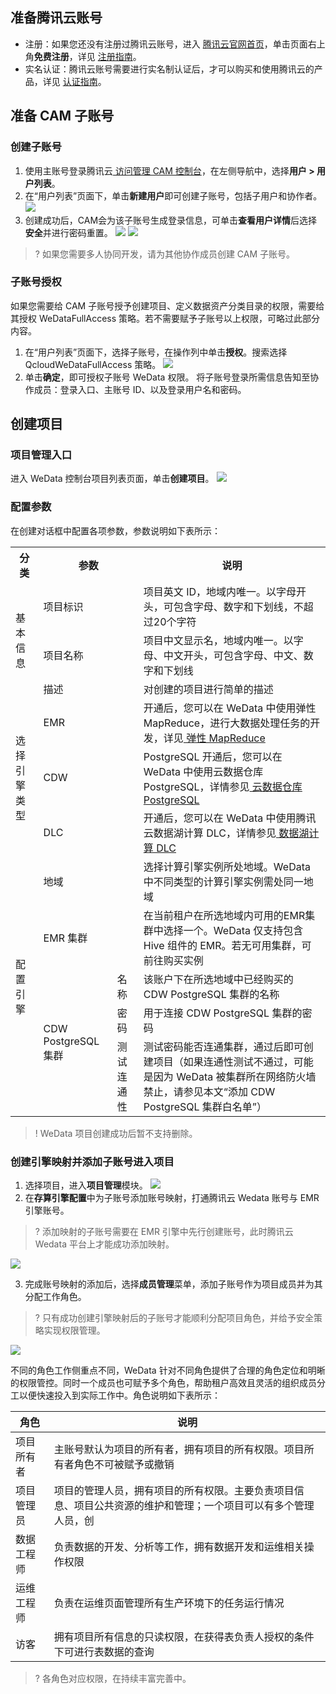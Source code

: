 ## 准备腾讯云账号
- 注册：如果您还没有注册过腾讯云账号，进入 [腾讯云官网首页](https://cloud.tencent.com/)，单击页面右上角**免费注册**，详见 [注册指南](https://cloud.tencent.com/document/product/378/17985)。
- 实名认证：腾讯云账号需要进行实名制认证后，才可以购买和使用腾讯云的产品，详见 [认证指南](https://cloud.tencent.com/document/product/378/3629)。

## 准备 CAM 子账号
### 创建子账号
1. 使用主账号登录腾讯云[ 访问管理 CAM 控制台](https://console.cloud.tencent.com/cam/overview)，在左侧导航中，选择**用户 > 用户列表**。
2. 在“用户列表”页面下，单击**新建用户**即可创建子账号，包括子用户和协作者。
![](https://qcloudimg.tencent-cloud.cn/raw/4d58d88870659e086d6665342509ed2a.png)
3. 创建成功后，CAM会为该子账号生成登录信息，可单击**查看用户详情**后选择**安全**并进行密码重置。
![](https://qcloudimg.tencent-cloud.cn/raw/ca41ebb58925ce6d62e031bc9f9f2c4e.png)
![](https://qcloudimg.tencent-cloud.cn/raw/c17608176b47c0ef5b03254e4c04d215.png)
>? 如果您需要多人协同开发，请为其他协作成员创建 CAM 子账号。
>

### 子账号授权
如果您需要给 CAM 子账号授予创建项目、定义数据资产分类目录的权限，需要给其授权 WeDataFullAccess 策略。若不需要赋予子账号以上权限，可略过此部分内容。
1. 在“用户列表”页面下，选择子账号，在操作列中单击**授权**。搜索选择 QcloudWeDataFullAccess 策略。
![](https://qcloudimg.tencent-cloud.cn/raw/c51d5815946f3ed99762102fc89d5ef1.png)
2. 单击**确定**，即可授权子账号 WeData 权限。
将子账号登录所需信息告知至协作成员：登录入口、主账号 ID、以及登录用户名和密码。

## 创建项目
### 项目管理入口
进入 WeData 控制台项目列表页面，单击**创建项目**。
![](https://qcloudimg.tencent-cloud.cn/raw/3bfe5b310e70d1c1817f0e5a6aec7f16.png)

### 配置参数
在创建对话框中配置各项参数，参数说明如下表所示：
<table>
<tr>
<th >分类</th>
<th colspan=2>参数</th>
<th >说明</th>
</tr>
<tr>
<td rowspan="3">基本信息</td>
<td  colspan=2>项目标识</td>
<td>项目英文 ID，地域内唯一。以字母开头，可包含字母、数字和下划线，不超过20个字符</td>
</tr><tr>
<td  colspan=2>项目名称</td>
<td>项目中文显示名，地域内唯一。以字母、中文开头，可包含字母、中文、数字和下划线</td>
</tr><tr>
<td  colspan=2>描述</td>
<td>对创建的项目进行简单的描述</td>
</tr><tr>
<td rowspan="3">选择引擎类型</td>
<td  colspan=2>EMR</td>
<td>开通后，您可以在 WeData 中使用弹性 MapReduce，进行大数据处理任务的开发，详见<a href="https://cloud.tencent.com/document/product/589"> 弹性 MapReduce</a></td>
</tr><tr>
<td  colspan=2>CDW</td>
<td>PostgreSQL 开通后，您可以在 WeData 中使用云数据仓库 PostgreSQL，详情参见<a href="https://cloud.tencent.com/product/cdwpg"> 云数据仓库 PostgreSQL</a></td>
</tr><tr>
<td  colspan=2>DLC</td>
<td>开通后，您可以在 WeData 中使用腾讯云数据湖计算 DLC，详情参见<a href="https://cloud.tencent.com/product/dlc"> 数据湖计算 DLC</a></td>
</tr><tr>
<td rowspan="5">配置引擎</td>
<td  colspan=2>地域</td>
<td>选择计算引擎实例所处地域。WeData 中不同类型的计算引擎实例需处同一地域</td>
</tr><tr>
<td  colspan=2>EMR 集群</td>
<td>在当前租户在所选地域内可用的EMR集群中选择一个。WeData 仅支持包含 Hive 组件的 EMR。若无可用集群，可前往购买实例</td>
</tr><tr>
<td rowspan="3">CDW PostgreSQL 集群</td>
<td>名称</td>
<td>该账户下在所选地域中已经购买的 CDW PostgreSQL 集群的名称</td>
</tr><tr>
<td>密码</td>
<td>用于连接 CDW PostgreSQL 集群的密码</td>
</tr><tr>
<td>测试连通性</td>
<td>测试密码能否连通集群，通过后即可创建项目（如果连通性测试不通过，可能是因为 WeData 被集群所在网络防火墙禁止，请参见本文“添加 CDW PostgreSQL 集群白名单”）</td>
</tr>
</table>

>! WeData 项目创建成功后暂不支持删除。

### 创建引擎映射并添加子账号进入项目
1. 选择项目，进入**项目管理**模块。
![](https://qcloudimg.tencent-cloud.cn/raw/b24a1d5a244aa03bda08fbb0796eede6.png)
2. 在**存算引擎配置**中为子账号添加账号映射，打通腾讯云 Wedata 账号与 EMR 引擎账号。
>? 添加映射的子账号需要在 EMR 引擎中先行创建账号，此时腾讯云 Wedata 平台上才能成功添加映射。
>
![](https://qcloudimg.tencent-cloud.cn/raw/999492a1e86ad09d4322bea881571918.png)

3. 完成账号映射的添加后，选择**成员管理**菜单，添加子账号作为项目成员并为其分配工作角色。
>? 只有成功创建引擎映射后的子账号才能顺利分配项目角色，并给予安全策略实现权限管理。
>
![](https://qcloudimg.tencent-cloud.cn/raw/964fd0c8972c722cb473f9f67a0572b9.png)

不同的角色工作侧重点不同，WeData 针对不同角色提供了合理的角色定位和明晰的权限管控。同时一个成员也可赋予多个角色，帮助租户高效且灵活的组织成员分工以便快速投入到实际工作中。角色说明如下表所示：

| 角色 | 说明 | 
|---------|---------|
| 项目所有者	| 主账号默认为项目的所有者，拥有项目的所有权限。项目所有者角色不可被赋予或撤销| 
| 项目管理员	| 项目的管理人员，拥有项目的所有权限。主要负责项目信息、项目公共资源的维护和管理；一个项目可以有多个管理人员，创| 建该项目的人默认是项目所有者| 
| 数据工程师	| 负责数据的开发、分析等工作，拥有数据开发和运维相关操作权限| 
| 运维工程师	| 负责在运维页面管理所有生产环境下的任务运行情况| 
| 访客	| 拥有项目所有信息的只读权限，在获得表负责人授权的条件下可进行表数据的查询| 
 
>? 各角色对应权限，在持续丰富完善中。
